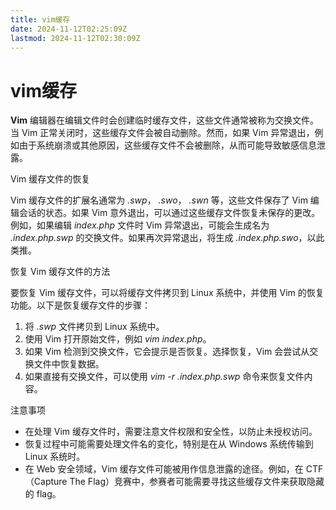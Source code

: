 ```yaml
---
title: vim缓存
date: 2024-11-12T02:25:09Z
lastmod: 2024-11-12T02:30:09Z
---
```


# vim缓存

**Vim** 编辑器在编辑文件时会创建临时缓存文件，这些文件通常被称为交换文件。当 Vim 正常关闭时，这些缓存文件会被自动删除。然而，如果 Vim 异常退出，例如由于系统崩溃或其他原因，这些缓存文件不会被删除，从而可能导致敏感信息泄露。

Vim 缓存文件的恢复

Vim 缓存文件的扩展名通常为  *.swp*， *.swo*， *.swn* 等，这些文件保存了 Vim 编辑会话的状态。如果 Vim 意外退出，可以通过这些缓存文件恢复未保存的更改。例如，如果编辑 *index.php* 文件时 Vim 异常退出，可能会生成名为  *.index.php.swp* 的交换文件。如果再次异常退出，将生成  *.index.php.swo*，以此类推。

恢复 Vim 缓存文件的方法

要恢复 Vim 缓存文件，可以将缓存文件拷贝到 Linux 系统中，并使用 Vim 的恢复功能。以下是恢复缓存文件的步骤：

1. 将  *.swp* 文件拷贝到 Linux 系统中。
2. 使用 Vim 打开原始文件，例如 *vim index.php*。
3. 如果 Vim 检测到交换文件，它会提示是否恢复。选择恢复，Vim 会尝试从交换文件中恢复数据。
4. 如果直接有交换文件，可以使用 *vim -r .index.php.swp* 命令来恢复文件内容。

注意事项

* 在处理 Vim 缓存文件时，需要注意文件权限和安全性，以防止未授权访问。
* 恢复过程中可能需要处理文件名的变化，特别是在从 Windows 系统传输到 Linux 系统时。
* 在 Web 安全领域，Vim 缓存文件可能被用作信息泄露的途径。例如，在 CTF（Capture The Flag）竞赛中，参赛者可能需要寻找这些缓存文件来获取隐藏的 flag。

‍

‍
